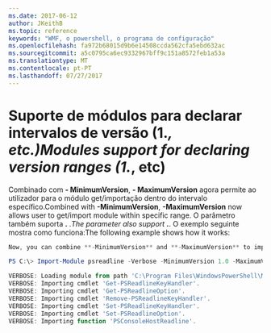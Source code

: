 ```yaml
---
ms.date: 2017-06-12
author: JKeithB
ms.topic: reference
keywords: "WMF, o powershell, o programa de configuração"
ms.openlocfilehash: fa972b68015d9b6e14508ccda562cfa5ebd632ac
ms.sourcegitcommit: a5c0795ca6ec9332967bff9c151a8572feb1a53a
ms.translationtype: MT
ms.contentlocale: pt-PT
ms.lasthandoff: 07/27/2017
---
```

# <a name="modules-support-for-declaring-version-ranges-1-etc"></a><span data-ttu-id="4b13e-102">Suporte de módulos para declarar intervalos de versão (1.*, etc.)</span><span class="sxs-lookup"><span data-stu-id="4b13e-102">Modules support for declaring version ranges (1.*, etc)</span></span>
<span data-ttu-id="4b13e-103">Combinado com **- MinimumVersion**, **- MaximumVersion** agora permite ao utilizador para o módulo get/importação dentro do intervalo específico.</span><span class="sxs-lookup"><span data-stu-id="4b13e-103">Combined with **-MinimumVersion**, **-MaximumVersion** now allows user to get/import module within specific range.</span></span> <span data-ttu-id="4b13e-104">O parâmetro também suporta **.** *.</span><span class="sxs-lookup"><span data-stu-id="4b13e-104">The parameter also support **.***.</span></span> <span data-ttu-id="4b13e-105">O exemplo seguinte mostra como funciona:</span><span class="sxs-lookup"><span data-stu-id="4b13e-105">The following example shows how it works:</span></span>

```powershell
Now, you can combine **-MinimumVersion** and **-MaximumVersion** to import module within specific range:

PS C:\> Import-Module psreadline -Verbose -MinimumVersion 1.0 -MaximumVersion 1.2.*

VERBOSE: Loading module from path 'C:\Program Files\WindowsPowerShell\Modules\psreadline\1.1\psreadline.psd1'.
VERBOSE: Importing cmdlet 'Get-PSReadlineKeyHandler'.
VERBOSE: Importing cmdlet 'Get-PSReadlineOption'.
VERBOSE: Importing cmdlet 'Remove-PSReadlineKeyHandler'.
VERBOSE: Importing cmdlet 'Set-PSReadlineKeyHandler'.
VERBOSE: Importing cmdlet 'Set-PSReadlineOption'.
VERBOSE: Importing function 'PSConsoleHostReadline'.
```

